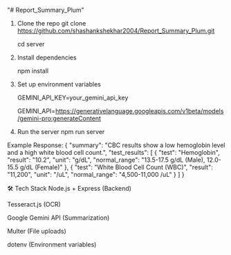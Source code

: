 "# Report_Summary_Plum"

1. Clone the repo
   git clone https://github.com/shashankshekhar2004/Report_Summary_Plum.git

   cd server

2. Install dependencies

   npm install

3. Set up environment variables

   GEMINI_API_KEY=your_gemini_api_key

   GEMINI_API=https://generativelanguage.googleapis.com/v1beta/models/gemini-pro:generateContent

4. Run the server
   npm run server

Example Response:
{ "summary": "CBC results show a low hemoglobin level and a high white blood cell count.", "test_results": [ { "test": "Hemoglobin", "result": "10.2", "unit": "g/dL", "normal_range": "13.5-17.5 g/dL (Male), 12.0-15.5 g/dL (Female)" }, { "test": "White Blood Cell Count (WBC)", "result": "11,200", "unit": "/uL", "normal_range": "4,500-11,000 /uL" } ] }

🛠 Tech Stack
Node.js + Express (Backend)

Tesseract.js (OCR)

Google Gemini API (Summarization)

Multer (File uploads)

dotenv (Environment variables)
